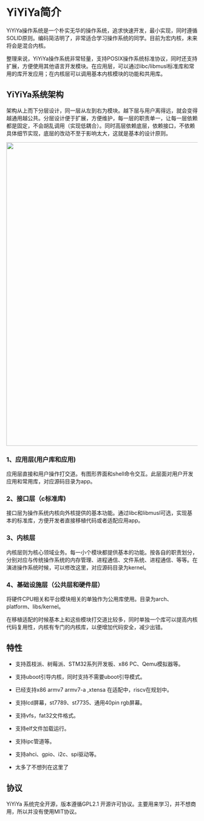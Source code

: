 # YiYiYa简介

YiYiYa操作系统是一个朴实无华的操作系统，追求快速开发，最小实现，同时遵循SOLID原则。编码简洁明了，非常适合学习操作系统的同学。目前为宏内核，未来将会是混合内核。

整理来说，YiYiYa操作系统非常轻量，支持POSIX操作系统标准协议，同时还支持扩展，方便使用其他语言开发模块。在应用层，可以通过libc/libmusl标准库和常用的库开发应用；在内核层可以调用基本内核模块的功能和共用库。


## YiYiYa系统架构

架构从上而下分层设计，同一层从左到右为模块。越下层与用户离得远，就会变得越通用越公共。分层设计便于扩展，方便维护，每一层的职责单一，让每一层依赖都是固定，不会胡乱调用（实现低耦合）。同时高层依赖底层，依赖接口，不依赖具体细节实现，底层的改动不至于影响太大，这就是基本的设计原则。

<!-- ![arch]("https://github.com/evilbinary/YiYiYa/blob/main/docs/image/arch.png?raw=true) -->
<img src="https://github.com/evilbinary/YiYiYa/blob/main/docs/image/arch.png" width="800px" />

### 1、应用层(用户库和应用)

应用层直接和用户操作打交道。有图形界面和shell命令交互。此层面对用户开发应用和常用库，对应源码目录为app。

### 2、接口层（c标准库)

接口层为操作系统内核向外核提供的基本功能。通过libc和libmusl可选，实现基本的标准库，方便开发者直接移植代码或者适配应用app。
 
### 3、内核层

内核层则为核心领域业务。每一小个模块都提供基本的功能。按各自的职责划分，分别对应与传统操作系统的内存管理、进程通信、文件系统、进程通信、等等。在演进操作系统时候，可以修改这里，对应源码目录为kernel。


### 4、基础设施层（公共层和硬件层）

 将硬件CPU相关和平台模块相关的单独作为公用库使用。目录为arch、platform、libs/kernel。
 
 在移植适配的时候基本上和这些模块打交道比较多，同时单独一个库可以提高内核代码复用性，内核有专门的内核库，以便增加代码安全，减少出错。


## 特性

* 支持荔枝派、树莓派、STM32系列开发板、x86 PC、Qemu模拟器等。

* 支持uboot引导内核，同时支持不需要uboot引导模式。

* 已经支持x86 armv7 armv7-a ,xtensa 在适配中，riscv在规划中。

* 支持lcd屏幕，st7789、st7735、通用40pin rgb屏幕。

* 支持vfs，fat32文件格式。

* 支持elf文件加载运行。

* 支持ipc管道等。

* 支持ahci、gpio、i2c、spi驱动等。

* 太多了不想列在这里了

## 协议

YiYiYa 系统完全开源，版本遵循GPL2.1 开源许可协议。主要用来学习，并不想商用，所以并没有使用MIT协议。


